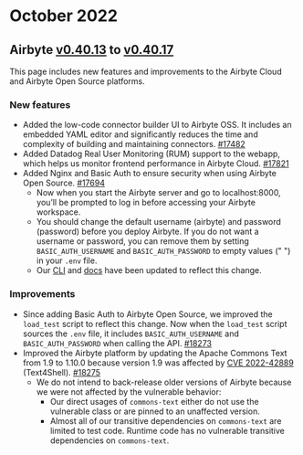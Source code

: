 # October 2022
## Airbyte [v0.40.13](https://github.com/airbytehq/airbyte/releases/tag/v0.40.13) to [v0.40.17](https://github.com/airbytehq/airbyte/releases/tag/v0.40.17)

This page includes new features and improvements to the Airbyte Cloud and Airbyte Open Source platforms. 

### New features
* Added the low-code connector builder UI to Airbyte OSS. It includes an embedded YAML editor and significantly reduces the time and complexity of building and maintaining connectors. [#17482](https://github.com/airbytehq/airbyte/pull/17482)
* Added Datadog Real User Monitoring (RUM) support to the webapp, which helps us monitor frontend performance in Airbyte Cloud. [#17821](https://github.com/airbytehq/airbyte/pull/17821)
* Added Nginx and Basic Auth to ensure security when using Airbyte Open Source. [#17694](https://github.com/airbytehq/airbyte/pull/17694)
    * Now when you start the Airbyte server and go to localhost:8000, you’ll be prompted to log in before accessing your Airbyte workspace.   
    * You should change the default username (airbyte) and password (password) before you deploy Airbyte. If you do not want a username or password, you can remove them by setting `BASIC_AUTH_USERNAME` and `BASIC_AUTH_PASSWORD` to empty values (" ") in your `.env` file. 
    * Our [CLI](https://github.com/airbytehq/airbyte/pull/17982) and [docs](https://docs.airbyte.com/quickstart/deploy-airbyte/) have been updated to reflect this change.

### Improvements
* Since adding Basic Auth to Airbyte Open Source, we improved the `load_test` script to reflect this change. Now when the `load_test` script sources the `.env` file, it includes `BASIC_AUTH_USERNAME` and `BASIC_AUTH_PASSWORD` when calling the API. [#18273](https://github.com/airbytehq/airbyte/pull/18273)
* Improved the Airbyte platform by updating the Apache Commons Text from 1.9 to 1.10.0 because version 1.9 was affected by [CVE 2022-42889](https://nvd.nist.gov/vuln/detail/CVE-2022-42889) (Text4Shell). [#18275](https://github.com/airbytehq/airbyte/pull/18273) 
    * We do not intend to back-release older versions of Airbyte because we were not affected by the vulnerable behavior:
        * Our direct usages of `commons-text` either do not use the vulnerable class or are pinned to an unaffected version.
        * Almost all of our transitive dependencies on `commons-text` are limited to test code. Runtime code has no vulnerable transitive dependencies on `commons-text`.
